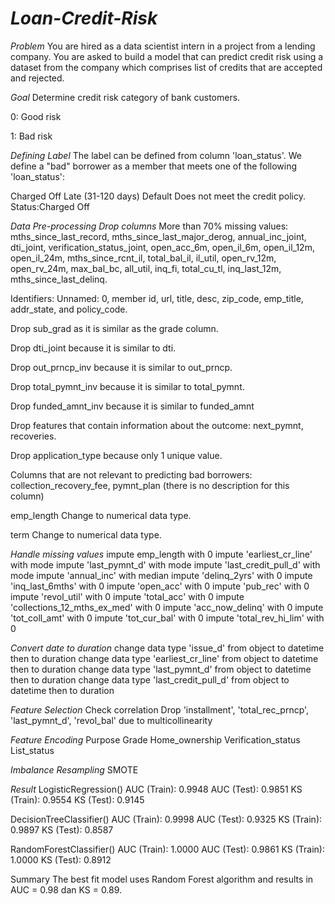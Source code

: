 # *Loan-Credit-Risk*
*Problem*
You are hired as a data scientist intern in a project from a lending company. You are asked to build a model that can predict credit risk using a dataset from the company which comprises list of credits that are accepted and rejected.

*Goal*
Determine credit risk category of bank customers.

0: Good risk

1: Bad risk

*Defining Label*
The label can be defined from column 'loan_status'. We define a "bad" borrower as a member that meets one of the following 'loan_status':

Charged Off
Late (31-120 days)
Default
Does not meet the credit policy. Status:Charged Off

*Data Pre-processing*
*Drop columns*
More than 70% missing values: mths_since_last_record, mths_since_last_major_derog, annual_inc_joint, dti_joint, verification_status_joint, open_acc_6m, open_il_6m, open_il_12m, open_il_24m, mths_since_rcnt_il, total_bal_il, il_util, open_rv_12m, open_rv_24m, max_bal_bc, all_util, inq_fi, total_cu_tl, inq_last_12m, mths_since_last_delinq.

Identifiers: Unnamed: 0, member id, url, title, desc, zip_code, emp_title, addr_state, and policy_code.

Drop sub_grad as it is similar as the grade column.

Drop dti_joint because it is similar to dti.

Drop out_prncp_inv because it is similar to out_prncp.

Drop total_pymnt_inv because it is similar to total_pymnt.

Drop funded_amnt_inv because it is similar to funded_amnt

Drop features that contain information about the outcome: next_pymnt, recoveries.

Drop application_type because only 1 unique value.

Columns that are not relevant to predicting bad borrowers: collection_recovery_fee, pymnt_plan (there is no description for this column)

emp_length
Change to numerical data type.

term
Change to numerical data type.

*Handle missing values*
impute emp_length with 0
impute 'earliest_cr_line' with mode
impute 'last_pymnt_d' with mode
impute 'last_credit_pull_d' with mode
impute 'annual_inc' with median
impute 'delinq_2yrs' with 0
impute 'inq_last_6mths' with 0
impute 'open_acc' with 0
impute 'pub_rec' with 0
impute 'revol_util' with 0
impute 'total_acc' with 0
impute 'collections_12_mths_ex_med' with 0
impute 'acc_now_delinq' with 0
impute 'tot_coll_amt' with 0
impute 'tot_cur_bal' with 0
impute 'total_rev_hi_lim' with 0

*Convert date to duration*
change data type 'issue_d' from object to datetime then to duration
change data type 'earliest_cr_line' from object to datetime then to duration
change data type 'last_pymnt_d' from object to datetime then to duration
change data type 'last_credit_pull_d' from object to datetime then to duration

*Feature Selection*
Check correlation
Drop 'installment', 'total_rec_prncp', 'last_pymnt_d', 'revol_bal' due to multicollinearity

*Feature Encoding*
Purpose
Grade
Home_ownership
Verification_status
List_status

*Imbalance Resampling*
SMOTE

*Result*
LogisticRegression()
AUC (Train): 0.9948
AUC (Test): 0.9851
KS (Train): 0.9554
KS (Test): 0.9145

DecisionTreeClassifier()
AUC (Train): 0.9998
AUC (Test): 0.9325
KS (Train): 0.9897
KS (Test): 0.8587

RandomForestClassifier()
AUC (Train): 1.0000
AUC (Test): 0.9861
KS (Train): 1.0000
KS (Test): 0.8912

Summary
The best fit model uses Random Forest algorithm and results in AUC = 0.98 dan KS = 0.89.
